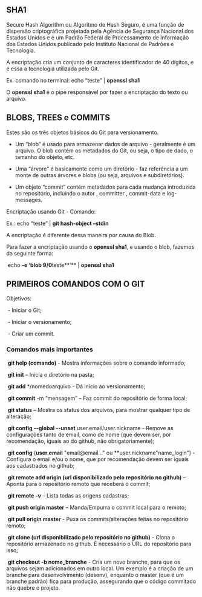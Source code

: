 ## **SHA1** 

Secure Hash Algorithm ou Algoritmo de Hash Seguro, é uma função de dispersão criptográfica projetada pela Agência de Segurança Nacional dos Estados Unidos e é um Padrão Federal de Processamento de Informação dos Estados Unidos publicado pelo Instituto Nacional de Padrões e Tecnologia.

A encriptação cria um conjunto de caracteres identificador de 40 dígitos, e é essa a tecnologia utilizada pelo Git.

Ex. comando no terminal: echo “teste” | **openssl sha1**

O **openssl sha1** é o pipe responsável por fazer a encriptação do texto ou arquivo.

 

## **BLOBS, TREES e COMMITS**

Estes são os três objetos básicos do Git para versionamento.

* Um “blob” é usado para armazenar dados de arquivo - geralmente é um arquivo. O blob contém os metadados do Git, ou seja, o tipo de dado, o tamanho do objeto, etc.

* Uma “árvore” é basicamente como um diretório - faz referência a um monte de outras árvores e blobs (ou seja, arquivos e subdiretórios).

* Um objeto “commit” contém metadados para cada mudança introduzida no repositório, incluindo o autor , committer , commit-data e log-messages.

Encriptação usando Git - Comando:

Ex.: echo “teste” | **git hash-object –stdin**

A encriptação é diferente dessa maneira por causa do Blob.

Para fazer a encriptação usando o **openssl sha1**, e usando o blob, fazemos da seguinte forma:

​     echo **-e ‘blob 9/0**teste**’** | **openssl sha1**

 

## **PRIMEIROS COMANDOS COM O GIT**

Objetivos:

​     \- Iniciar o Git;

​     \- Iniciar o versionamento;

​     \- Criar um commit.

### **Comandos mais importantes**

​    **git help (comando)** - Mostra informações sobre o comando informado;

​	**git init** – Inicia o diretório na pasta;

​    **git add** */nomedoarquivo - Dá início ao versionamento;

​    **git commit** -m “mensagem” – Faz commit do repositório de forma local;

​    **git status** – Mostra os status dos arquivos, para mostrar qualquer tipo de alteração;

​	**git config --global --unset** user.email/user.nickname - Remove as configurações tanto de email, como de nome (que devem ser, por recomendação, iguais ao do github, não obrigatoriamente);

​	**git config** (**user.email** "email@email..." ou **user.nickname"name_login") - Configura o email e/ou o nome, que por recomendação devem ser iguais aos cadastrados no github;

​    **git remote add origin (url disponibilizado pelo repositório no github)** – Aponta para o repositório remoto que receberá o commit;

​    **git remote -v** – Lista todas as origens cadastras;

​    **git push origin master** – Manda/Empurra o commit local para o remoto;

​	**git pull origin master** - Puxa os commits/alterações feitas no repositório remoto;

​    **git clone (url disponibilizado pelo repositório no github)** - Clona o repositório armazenado no github. É necessário o URL do repositório para isso;

​	**git checkout -b nome_branche** - Cria um novo branche, para que os arquivos sejam adicionados em outro local. Um exemplo é a criação de um branche para desenvolvimento (desenv), enquanto o master (que é um branche padrão) fica para produção, assegurando que o código commitado não quebre o projeto.

